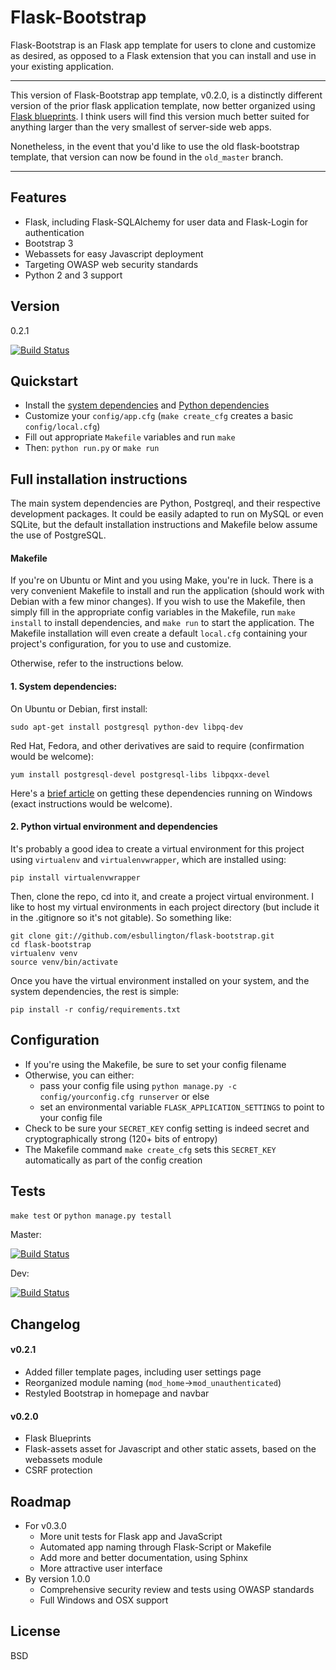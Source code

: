 Flask-Bootstrap
=========
Flask-Bootstrap is an Flask app template for users to clone and customize as desired, as opposed to a Flask extension that you can install and use in your existing application.

----
This version of Flask-Bootstrap app template, v0.2.0, is a distinctly different version of the prior flask application template, now better organized using [Flask blueprints](http://flask.pocoo.org/docs/0.10/blueprints/).  I think users will find this version much better suited for anything larger than the very smallest of server-side web apps.

Nonetheless, in the event that you'd like to use the old flask-bootstrap template, that version can now be found in the `old_master` branch.

----

Features
----
  - Flask, including Flask-SQLAlchemy for user data and Flask-Login for authentication
  - Bootstrap 3
  - Webassets for easy Javascript deployment
  - Targeting OWASP web security standards
  - Python 2 and 3 support

Version
----
0.2.1

[![Build Status](https://travis-ci.org/esbullington/flask-bootstrap.svg?branch=master)](https://travis-ci.org/esbullington/flask-bootstrap)

Quickstart
----
* Install the [system dependencies](#1-system-dependencies) and [Python dependencies](#2-python-virtual-environment-and-dependencies)
* Customize your `config/app.cfg` (`make create_cfg` creates a basic `config/local.cfg`)
* Fill out appropriate `Makefile` variables and run `make`
* Then: `python run.py` or `make run`

Full installation instructions
----
The main system dependencies are Python, Postgreql, and their respective development packages.  It could be easily adapted to run on MySQL or even SQLite, but the default installation instructions and Makefile below assume the use of PostgreSQL.

#### Makefile
If you're on Ubuntu or Mint and you using Make, you're in luck. There is a very convenient Makefile to install and run the application (should work with Debian with a few minor changes).  If you wish to use the Makefile, then simply fill in the appropriate config variables in the Makefile, run `make install` to install dependencies, and `make run` to start the application.  The Makefile installation will even create a default `local.cfg` containing your project's configuration, for you to use and customize.

Otherwise, refer to the instructions below.

#### 1. System dependencies: 
On Ubuntu or Debian, first install:

    sudo apt-get install postgresql python-dev libpq-dev

Red Hat, Fedora, and  other derivatives are said to require (confirmation would be welcome):

    yum install postgresql-devel postgresql-libs libpqxx-devel

Here's a [brief article](http://initd.org/psycopg/articles/2011/06/05/psycopg-windows-mingw/) on getting these dependencies running on Windows (exact instructions would be welcome).

#### 2. Python virtual environment and dependencies
It's probably a good idea to create a virtual environment for this project using `virtualenv` and `virtualenvwrapper`, which are installed using:

    pip install virtualenvwrapper

Then, clone the repo, cd into it, and create a project virtual environment.  I like to host my virtual environments in each project directory (but include it in the .gitignore so it's not gitable). So something like:

    git clone git://github.com/esbullington/flask-bootstrap.git
    cd flask-bootstrap
    virtualenv venv
    source venv/bin/activate

Once you have the virtual environment installed on your system, and the system dependencies, the rest is simple:

    pip install -r config/requirements.txt

Configuration
----
* If you're using the Makefile, be sure to set your config filename
* Otherwise, you can either:
  - pass your config file using `python manage.py -c config/yourconfig.cfg runserver` or else
  - set an environmental variable `FLASK_APPLICATION_SETTINGS` to point to your config file
* Check to be sure your `SECRET_KEY` config setting is indeed secret and cryptographically strong (120+ bits of entropy)
* The Makefile command `make create_cfg` sets this `SECRET_KEY` automatically as part of the config creation

Tests
----
`make test` or `python manage.py testall`

Master:

[![Build Status](https://travis-ci.org/esbullington/flask-bootstrap.svg?branch=master)](https://travis-ci.org/esbullington/flask-bootstrap)

Dev:

[![Build Status](https://travis-ci.org/esbullington/flask-bootstrap.svg?branch=development)](https://travis-ci.org/esbullington/flask-bootstrap)

Changelog
----
#### v0.2.1
* Added filler template pages, including user settings page
* Reorganized module naming (`mod_home`->`mod_unauthenticated`)
* Restyled Bootstrap in homepage and navbar

#### v0.2.0
* Flask Blueprints
* Flask-assets asset for Javascript and other static assets, based on the webassets module
* CSRF protection

Roadmap
----
* For v0.3.0
    - More unit tests for Flask app and JavaScript
    - Automated app naming through Flask-Script or Makefile
    - Add more and better documentation, using Sphinx
    - More attractive user interface
* By version 1.0.0
    - Comprehensive security review and tests using OWASP standards
    - Full Windows and OSX support

License
----

BSD
